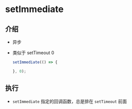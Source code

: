 # setImmediate

## 介绍

+ 异步

+ 类似于 setTimeout 0

  ```js
  setImmediate(() => {

  }, 0);
  ```

## 执行

+ `setImmediate` 指定的回调函数，总是排在 `setTimeout` 前面
